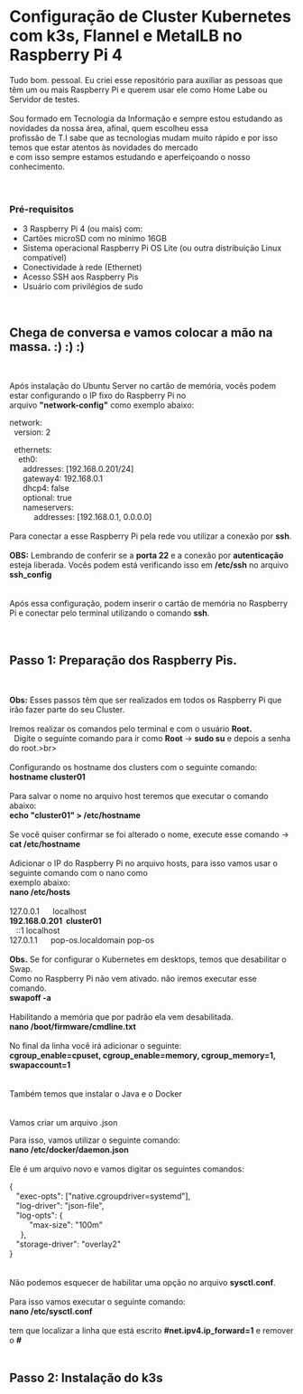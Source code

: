 # Configuração de Cluster Kubernetes com k3s, Flannel e MetalLB no Raspberry Pi 4


Tudo bom. pessoal. Eu criei esse repositório para auxiliar as pessoas que têm um ou mais Raspberry Pi e querem usar ele como Home Labe ou Servidor de testes.<br>
<br>
Sou formado em Tecnologia da Informação e sempre estou estudando as novidades da nossa área, afinal, quem escolheu essa<br> 
profissão de T.I sabe que as tecnologias mudam muito rápido e por isso temos que estar atentos às novidades do mercado<br> 
e com isso sempre estamos estudando e aperfeiçoando o nosso conhecimento.<br>
<br>
<br>

<h3>Pré-requisitos</h3>

* 3 Raspberry Pi 4 (ou mais) com:<br>
* Cartões microSD com no mínimo 16GB<br>
* Sistema operacional Raspberry Pi OS Lite (ou outra distribuição Linux compatível)<br>
* Conectividade à rede (Ethernet)<br>
* Acesso SSH aos Raspberry Pis<br>
* Usuário com privilégios de sudo<br>

<br>

<h2>Chega de conversa e vamos colocar a mão na massa. :) :) :)</h2><br>

Após instalação do Ubuntu Server no cartão de memória, vocês podem estar configurando o IP fixo do Raspberry Pi no<br> 
arquivo <b>"network-config"</b> como exemplo abaixo:<br>

network:<br>
  version: 2<br>

  ethernets:<br>
    eth0:<br>
      addresses: [192.168.0.201/24]<br>
      gateway4: 192.168.0.1<br>
      dhcp4: false<br>
      optional: true<br>
      nameservers:<br>
           addresses: [192.168.0.1, 0.0.0.0]<br>
<br>
Para conectar a esse Raspberry Pi pela rede vou utilizar a conexão por <b>ssh</b>.<br>
<br>
<b>OBS:</b> Lembrando de conferir se a <b>porta 22</b> e a conexão por <b>autenticação</b> esteja liberada.
Vocês podem está verificando isso em <b>/etc/ssh</b> no arquivo <b>ssh_config</b>
<br>
<br>
<br>
Após essa configuração, podem inserir o cartão de memória no Raspberry Pi e conectar pelo terminal utilizando o comando <b>ssh</b>.<br>
<br>
<br>
<h2>Passo 1: Preparação dos Raspberry Pis.</h2><br>

<b>Obs:</b> Esses passos têm que ser realizados em todos os Raspberry Pi que irão fazer parte do seu Cluster.<br>
<br>
Iremos realizar os comandos pelo terminal e com o usuário <b>Root.</b><br> 
Digite o seguinte comando para ir como <b>Root</b> -> <b>sudo su</b> e depois a senha do root.>br>
<br>
<br>
Configurando os hostname dos clusters com o seguinte comando:<br>
<b>hostname cluster01</b><br>
<br>
Para salvar o nome no arquivo host teremos que executar o comando abaixo:<br>
<b>echo "cluster01" > /etc/hostname</b><br>
<br>
Se você quiser confirmar se foi alterado o nome, execute esse comando -> <b>cat /etc/hostname</b><br>
<br>
Adicionar o IP do Raspberry Pi no arquivo hosts, para isso vamos usar o seguinte comando com o nano como<br> 
exemplo abaixo:<br>
<b>nano /etc/hosts</b><br>
<br>
127.0.0.1         localhost<br>
<b>192.168.0.201  cluster01</b><br>  
::1 localhost<br>
127.0.1.1         pop-os.localdomain pop-os<br>
<br>
<b>Obs.</b> Se for configurar o Kubernetes em desktops, temos que desabilitar o Swap.<br>
Como no Raspberry Pi não vem ativado. não iremos executar esse comando.<br>
<b>swapoff -a</b><br>
<br>
Habilitando a memória que por padrão ela vem desabilitada.<br>
<b>nano /boot/firmware/cmdline.txt</b><br>
<br>
No final da linha você irá adicionar o seguinte:<br>
<b>cgroup_enable=cpuset, cgroup_enable=memory, cgroup_memory=1, swapaccount=1</b><br>
<br>
<br>
Também temos que instalar o Java e o Docker<br>
<br>
<br>
Vamos criar um arquivo .json<br>

Para isso, vamos utilizar o seguinte comando:<br>
<b>nano /etc/docker/daemon.json</b><br>
<br>
Ele é um arquivo novo e vamos digitar os seguintes comandos:<br>

{<br>
   "exec-opts": ["native.cgroupdriver=systemd"],<br>
   "log-driver": "json-file",<br>
   "log-opts": {<br>
         "max-size": "100m"<br>
     },<br>
   "storage-driver": "overlay2"<br>
}<br>
<br>
<br>
Não podemos esquecer de habilitar uma opção no arquivo <b>sysctl.conf</b>.<br>
<br>
Para isso vamos executar o seguinte comando:<br>
<b>nano /etc/sysctl.conf</b><br>
<br>
tem que localizar a linha que está escrito <b>#net.ipv4.ip_forward=1</b> e remover o <b>#</b> 
<br>
<br>
<h2>Passo 2: Instalação do k3s</h2>


